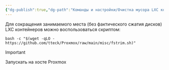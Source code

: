 ```yaml
---
{"dg-publish":true,"dg-path":"Команды и настройки/Очистка мусора LXC контейнеров Proxmox.md","permalink":"/komandy-i-nastrojki/ochistka-musora-lxc-kontejnerov-proxmox/","updated":"2025-01-31T18:59:10+03:00"}
---
```


Для сокращения занимаемого места (без фактического сжатия дисков) LXC контейнеров можно воспользоваться скриптом:

```shell
bash -c "$(wget -qLO - https://github.com/tteck/Proxmox/raw/main/misc/fstrim.sh)"
```

> [!important]
> Запускать на хосте Proxmox